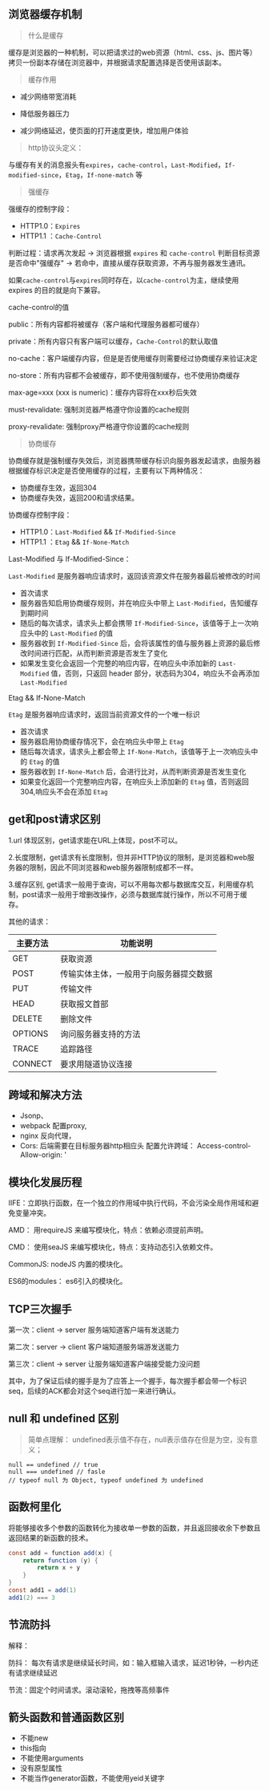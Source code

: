 ## 浏览器缓存机制

> 什么是缓存

缓存是浏览器的一种机制，可以把请求过的web资源（html、css、js、图片等）拷贝一份副本存储在浏览器中，并根据请求配置选择是否使用该副本。

> 缓存作用 

- 减少网络带宽消耗

- 降低服务器压力

- 减少网络延迟，使页面的打开速度更快，增加用户体验

  

> http协议头定义：

与缓存有关的消息报头有`expires`，`cache-control`，`Last-Modified`，`If-modified-since`，`Etag`，`If-none-match` 等



> 强缓存

强缓存的控制字段：

- HTTP1.0：`Expires`
- HTTP1.1 ：`Cache-Control`

判断过程：请求再次发起 -> 浏览器根据 `expires` 和 `cache-control` 判断目标资源是否命中"强缓存" -> 若命中，直接从缓存获取资源，不再与服务器发生通讯。

如果`cache-control`与`expires`同时存在，以`cache-control`为主，继续使用 expires 的目的就是向下兼容。

cache-control的值

public：所有内容都将被缓存（客户端和代理服务器都可缓存）

private：所有内容只有客户端可以缓存，`Cache-Control`的默认取值

no-cache：客户端缓存内容，但是是否使用缓存则需要经过协商缓存来验证决定

no-store：所有内容都不会被缓存，即不使用强制缓存，也不使用协商缓存

max-age=xxx (xxx is numeric)：缓存内容将在xxx秒后失效

must-revalidate: 强制浏览器严格遵守你设置的cache规则

proxy-revalidate: 强制proxy严格遵守你设置的cache规则



> 协商缓存

协商缓存就是强制缓存失效后，浏览器携带缓存标识向服务器发起请求，由服务器根据缓存标识决定是否使用缓存的过程，主要有以下两种情况： 

+ 协商缓存生效，返回304 
+ 协商缓存失效，返回200和请求结果。

协商缓存控制字段：

- HTTP1.0：`Last-Modified` && `If-Modified-Since`
- HTTP1.1 ：`Etag` && `If-None-Match`



Last-Modified 与 If-Modified-Since：

`Last-Modified` 是服务器响应请求时，返回该资源文件在服务器最后被修改的时间

+ 首次请求
+ 服务器告知启用协商缓存规则，并在响应头中带上 `Last-Modified`，告知缓存到期时间
+ 随后的每次请求，请求头上都会携带 `If-Modified-Since`，该值等于上一次响应头中的 `Last-Modified` 的值
+ 服务器收到 `If-Modified-Since` 后，会将该属性的值与服务器上资源的最后修改时间进行匹配，从而判断资源是否发生了变化
+ 如果发生变化会返回一个完整的响应内容，在响应头中添加新的 `Last-Modified` 值，否则，只返回 header 部分，状态码为304，响应头不会再添加 `Last-Modified`



Etag && If-None-Match

`Etag` 是服务器响应请求时，返回当前资源文件的一个唯一标识

+ 首次请求
+ 服务器启用协商缓存情况下，会在响应头中带上 `Etag`
+ 随后每次请求，请求头上都会带上 `If-None-Match`，该值等于上一次响应头中的 `Etag` 的值
+ 服务器收到 `If-None-Match` 后，会进行比对，从而判断资源是否发生变化
+ 如果变化返回一个完整响应内容，在响应头上添加新的 `Etag` 值，否则返回 304,响应头不会在添加 `Etag`





## get和post请求区别

1.url 体现区别，get请求能在URL上体现，post不可以。

2.长度限制，get请求有长度限制，但并非HTTP协议的限制，是浏览器和web服务器的限制，因此不同浏览器和web服务器限制成都不一样。

3.缓存区别, get请求一般用于查询，可以不用每次都与数据库交互，利用缓存机制，post请求一般用于增删改操作，必须与数据库就行操作，所以不可用于缓存。

其他的请求：

| 主要方法 | 功能说明                               |
| -------- | -------------------------------------- |
| GET      | 获取资源                               |
| POST     | 传输实体主体，一般用于向服务器提交数据 |
| PUT      | 传输文件                               |
| HEAD     | 获取报文首部                           |
| DELETE   | 删除文件                               |
| OPTIONS  | 询问服务器支持的方法                   |
| TRACE    | 追踪路径                               |
| CONNECT  | 要求用隧道协议连接                     |



## 跨域和解决方法

+ Jsonp、
+ webpack 配置proxy,
+ nginx 反向代理，
+ Cors: 后端需要在目标服务器http相应头 配置允许跨域： Access-control-Allow-origin: '



## 模块化发展历程

IIFE：立即执行函数，在一个独立的作用域中执行代码，不会污染全局作用域和避免变量冲突。

AMD： 用requireJS 来编写模块化，特点：依赖必须提前声明。

CMD： 使用seaJS 来编写模块化，特点：支持动态引入依赖文件。

CommonJS: nodeJS 内置的模块化。

ES6的modules： es6引入的模块化。



## TCP三次握手

第一次：client -> server 服务端知道客户端有发送能力

第二次：server -> client 客户端知道服务端游发送能力

第三次：client -> server 让服务端知道客户端接受能力没问题

其中，为了保证后续的握手是为了应答上一个握手，每次握手都会带一个标识 seq，后续的ACK都会对这个seq进行加一来进行确认。



## null 和 undefined 区别

> 简单点理解： undefined表示值不存在，null表示值存在但是为空，没有意义；

```
null == undefined // true
null === undefined // fasle
// typeof null 为 Object, typeof undefined 为 undefined
```



## 函数柯里化

将能够接收多个参数的函数转化为接收单一参数的函数，并且返回接收余下参数且返回结果的新函数的技术。

```java
const add = function add(x) {
    return function (y) {
        return x + y
    }
}
const add1 = add(1)
add1(2) === 3
```



## 节流防抖

解释： 

防抖： 每次有请求是继续延长时间，如：输入框输入请求，延迟1秒钟，一秒内还有请求继续延迟 

节流：固定个时间请求。滚动滚轮，拖拽等高频事件



## 箭头函数和普通函数区别

+ 不能new
+ this指向
+ 不能使用arguments
+ 没有原型属性
+ 不能当作generator函数，不能使用yeid关键字

